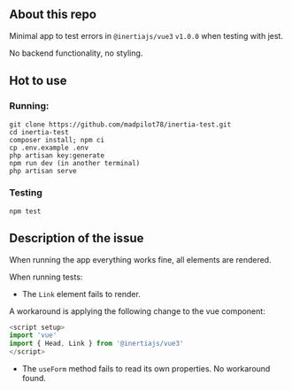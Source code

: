 ## About this repo

Minimal app to test errors in `@inertiajs/vue3` `v1.0.0` when testing with jest.

No backend functionality, no styling.

## Hot to use

### Running:

```
git clone https://github.com/madpilot78/inertia-test.git
cd inertia-test
composer install; npm ci
cp .env.example .env
php artisan key:generate
npm run dev (in another terminal)
php artisan serve
```

### Testing

```
npm test
```

## Description of the issue

When running the app everything works fine, all elements are rendered.

When running tests:

- The `Link` element fails to render.

A workaround is applying the following change to the vue component:

```javascript
<script setup>
import 'vue'
import { Head, Link } from '@inertiajs/vue3'
</script>
```

- The `useForm` method fails to read its own properties. No workaround found.
